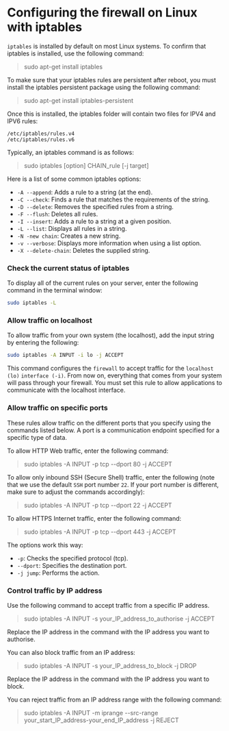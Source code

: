# Configuring the firewall on Linux with iptables

`iptables` is installed by default on most Linux systems. To confirm that iptables is installed, use the following command:

> sudo apt-get install iptables

To make sure that your iptables rules are persistent after reboot, you must install the iptables persistent package using the following command:

> sudo apt-get install iptables-persistent

Once this is installed, the iptables folder will contain two files for IPV4 and IPV6 rules:

```
/etc/iptables/rules.v4
/etc/iptables/rules.v6
```

Typically, an iptables command is as follows:

> sudo iptables [option] CHAIN_rule [-j target]

Here is a list of some common iptables options:

- `-A --append`: Adds a rule to a string (at the end).
- `-C --check`: Finds a rule that matches the requirements of the string.
- `-D --delete`: Removes the specified rules from a string.
- `-F --flush`: Deletes all rules.
- `-I --insert`: Adds a rule to a string at a given position.
- `-L --list`: Displays all rules in a string.
- `-N -new chain`: Creates a new string.
- `-v --verbose`: Displays more information when using a list option.
- `-X --delete-chain`: Deletes the supplied string.

### Check the current status of iptables

To display all of the current rules on your server, enter the following command in the terminal window:

```bash
sudo iptables -L
```

### Allow traffic on localhost

To allow traffic from your own system (the localhost), add the input string by entering the following:

```bash
sudo iptables -A INPUT -i lo -j ACCEPT
```

This command configures the `firewall` to accept traffic for the `localhost (lo)` `interface (-i)`. From now on, everything that comes from your system will pass through your firewall. You must set this rule to allow applications to communicate with the localhost interface.

### Allow traffic on specific ports

These rules allow traffic on the different ports that you specify using the commands listed below. A port is a communication endpoint specified for a specific type of data.

To allow HTTP Web traffic, enter the following command:

> sudo iptables -A INPUT -p tcp --dport 80 -j ACCEPT

To allow only inbound SSH (Secure Shell) traffic, enter the following (note that we use the default `SSH` port number `22`. If your port number is different, make sure to adjust the commands accordingly):

> sudo iptables -A INPUT -p tcp --dport 22 -j ACCEPT

To allow HTTPS Internet traffic, enter the following command:

> sudo iptables -A INPUT -p tcp --dport 443 -j ACCEPT

The options work this way:

- `-p`: Checks the specified protocol (tcp).
- `--dport`: Specifies the destination port.
- `-j jump`: Performs the action.

### Control traffic by IP address

Use the following command to accept traffic from a specific IP address.

> sudo iptables -A INPUT -s your_IP_address_to_authorise -j ACCEPT

Replace the IP address in the command with the IP address you want to authorise.

You can also block traffic from an IP address:

> sudo iptables -A INPUT -s your_IP_address_to_block -j DROP

Replace the IP address in the command with the IP address you want to block.

You can reject traffic from an IP address range with the following command:

> sudo iptables -A INPUT -m iprange --src-range your_start_IP_address-your_end_IP_address -j REJECT
